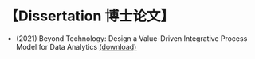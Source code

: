 # 【Dissertation 博士论文】

- (2021) Beyond Technology: Design a Value-Driven Integrative Process Model for Data Analytics [(download)](https://www.wcj365.xyz/pdf/wang_dissertation.pdf)